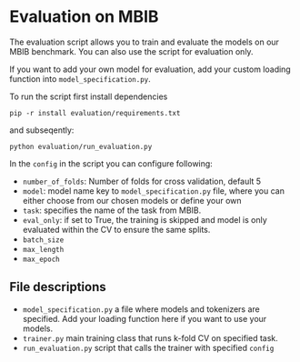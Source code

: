 # Evaluation on MBIB
The evaluation script allows you to train and evaluate the models on our MBIB benchmark. You can also use the script for evaluation only.

If you want to add your own model for evaluation, add your custom loading function into `model_specification.py`.

To run the script first install dependencies
```
pip -r install evaluation/requirements.txt
```
and subseqently:
```
python evaluation/run_evaluation.py
```
In the `config` in the script you can configure following:
* `number_of_folds`: Number of folds for cross validation, default 5
* `model`: model name key to `model_specification.py` file, where you can either choose from our chosen models or define your own
* `task`: specifies the name of the task from MBIB.
* `eval_only`: if set to True, the training is skipped and model is only evaluated within the CV to ensure the same splits. 
* `batch_size`
* `max_length`
* `max_epoch`




## File descriptions
* `model_specification.py` a file where models and tokenizers are specified. Add your loading function here if you want to use your models.
* `trainer.py` main training class that runs k-fold CV on specified task.
* `run_evaluation.py` script that calls the trainer with specified `config`